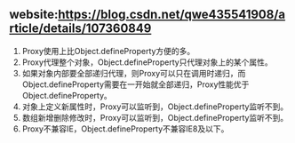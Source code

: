 ## website:https://blog.csdn.net/qwe435541908/article/details/107360849

1. Proxy使用上比Object.defineProperty方便的多。
2. Proxy代理整个对象，Object.defineProperty只代理对象上的某个属性。
3. 如果对象内部要全部递归代理，则Proxy可以只在调用时递归，而Object.defineProperty需要在一开始就全部递归，Proxy性能优于Object.defineProperty。
4. 对象上定义新属性时，Proxy可以监听到，Object.defineProperty监听不到。
5. 数组新增删除修改时，Proxy可以监听到，Object.defineProperty监听不到。
6. Proxy不兼容IE，Object.defineProperty不兼容IE8及以下。